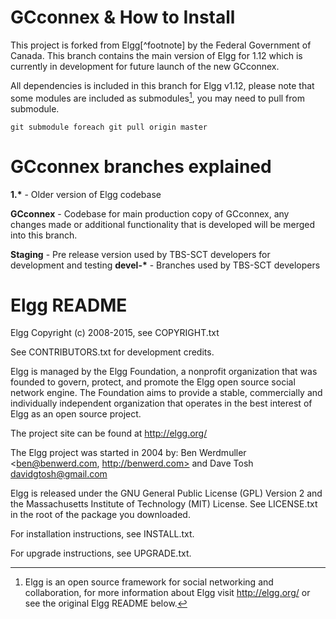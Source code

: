 <h1>GCconnex & How to Install</h1>
This project is forked from Elgg[^footnote] by the Federal Government of Canada. This branch contains the main version of Elgg for 1.12 which is currently in development for future launch of the new GCconnex.

All dependencies is included in this branch for Elgg v1.12, please note that some modules are included as submodules[^footnote], you may need to pull from submodule.


```
git submodule foreach git pull origin master
```


[^footnote]: Elgg is an open source framework  for social networking and collaboration, for more information about Elgg visit http://elgg.org/ or see the original Elgg README below.
[^footnote]: WET4 is currently in development to comply with the standards of UX within the Government

<h1>GCconnex branches explained</h1>
<strong>1.*</strong> - Older version of Elgg codebase

<strong>GCconnex</strong> - Codebase for main production copy of GCconnex, any changes made or additional functionality that is developed will be merged into this branch.

<strong>Staging</strong> - Pre release version used by TBS-SCT developers for development and testing
<strong>devel-*</strong> - Branches used by TBS-SCT developers


<h1>Elgg README</h1>

Elgg
Copyright (c) 2008-2015, see COPYRIGHT.txt

See CONTRIBUTORS.txt for development credits.

Elgg is managed by the Elgg Foundation, a nonprofit organization that was
founded to govern, protect, and promote the Elgg open source social network
engine.  The Foundation aims to provide a stable, commercially and
individually independent organization that operates in the best interest of Elgg
as an open source project.

The project site can be found at http://elgg.org/

The Elgg project was started in 2004 by:
Ben Werdmuller <ben@benwerd.com, http://benwerd.com> and
Dave Tosh <davidgtosh@gmail.com>

Elgg is released under the GNU General Public License (GPL) Version 2 and the
Massachusetts Institute of Technology (MIT) License. See LICENSE.txt 
in the root of the package you downloaded.

For installation instructions, see INSTALL.txt.

For upgrade instructions, see UPGRADE.txt.
